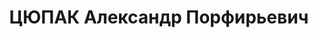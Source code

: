 ---
title: ЦЮПАК Александр Порфирьевич
description: 'Род. в 1896, Полтавская обл., г.Зеньков, украинец, член ВКП(б) с 1919
  г. Проживал: Винницкая обл., г.Тульчин. Председатель райисполкома

  Арестован 23.08.1937. Приговор: ВК ВС СССР, 26.10.1937 – ВМН. Расстрелян 27.10.1937.

  Реабилитирован ВК ВС СССР 25.07.1957 за отсутствием состава преступления'
---